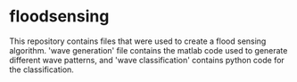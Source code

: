 # floodsensing
This repository contains files that were used to create a flood sensing algorithm.
'wave generation' file contains the matlab code used to generate different wave patterns, and 'wave classification' contains python code for the classification.

